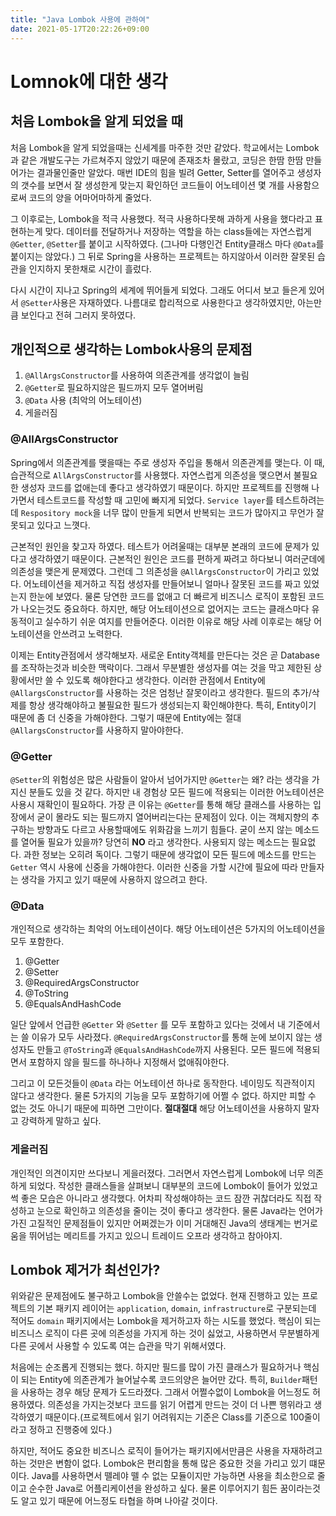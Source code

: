 ```yaml
---
title: "Java Lombok 사용에 관하여"
date: 2021-05-17T20:22:26+09:00
---
```


# Lomnok에 대한 생각

## 처음 Lombok을 알게 되었을 때

처음 Lombok을 알게 되었을때는 신세계를 마주한 것만 같았다. 학교에서는 Lombok과 같은 개발도구는 가르쳐주지 않았기 때문에 존재조차 몰랐고, 코딩은 한땀 한땀 만들어가는 결과물인줄만 알았다. 매번 IDE의 힘을 빌려 Getter, Setter를 열어주고 생성자의 갯수를 보면서 잘 생성한게 맞는지 확인하던 코드들이 어노테이션 몇 개를 사용함으로써 코드의 양을 어마어마하게 줄었다.

그 이후로는, Lombok을 적극 사용했다. 적극 사용하다못해 과하게 사용을 했다라고 표현하는게 맞다. 데이터를 전달하거나 저장하는 역할을 하는 class들에는 자연스럽게 `@Getter`, `@Setter`를 붙이고 시작하였다. (그나마 다행인건 Entity클래스 마다 `@Data`를 붙이지는 않았다.) 그 뒤로 Spring을 사용하는 프로젝트는 하지않아서 이러한 잘못된 습관을 인지하지 못한채로 시간이 흘렀다.

다시 시간이 지나고 Spring의 세계에 뛰어들게 되었다. 그래도 어디서 보고 들은게 있어서 `@Setter`사용은 자재하였다. 나름대로 합리적으로 사용한다고 생각하였지만, 아는만큼 보인다고 전혀 그러지 못하였다.

## 개인적으로 생각하는 Lombok사용의 문제점

1. `@AllArgsConstructor`를 사용하여 의존관계를 생각없이 늘림
2. `@Getter`로 필요하지않은 필드까지 모두 열어버림
3. `@Data` 사용 (최악의 어노테이션)
4. 게을러짐

### @AllArgsConstructor

Spring에서 의존관계를 맺을때는 주로 생성자 주입을 통해서 의존관계를 맺는다. 이 때, 습관적으로 `AllArgsConstructor`를 사용했다. 자연스럽게 의존성을 맺으면서 불필요한 생성자 코드를 없애는데 좋다고 생각하였기 때문이다. 하지만 프로젝트를 진행해 나가면서 테스트코드를 작성할 때 고민에 빠지게 되었다. `Service layer`를 테스트하려는데 `Respository mock`을 너무 많이 만들게 되면서 반복되는 코드가 많아지고 무언가 잘못되고 있다고 느꼇다.

근본적인 원인을 찾고자 하였다. 테스트가 어려울때는 대부분 본래의 코드에 문제가 있다고 생각하였기 때문이다. 근본적인 원인은 코드를 편하게 짜려고 하다보니 여러군데에 의존성을 맺은게 문제였다. 그런데 그 의존성을 `@AllArgsConstructor`이 가리고 있었다. 어노테이션을 제거하고 직접 생성자를 만들어보니 얼마나 잘못된 코드를 짜고 있었는지 한눈에 보였다. 물론 당연한 코드를 없애고 더 빠르게 비즈니스 로직이 포함된 코드가 나오는것도 중요하다. 하지만, 해당 어노테이션으로 없어지는 코드는 클래스마다 유동적이고 실수하기 쉬운 여지를 만들어준다. 이러한 이유로 해당 사례 이후로는 해당 어노테이션을 안쓰려고 노력한다.

이제는 Entity관점에서 생각해보자. 새로운 Entity객체를 만든다는 것은 곧 Database를 조작하는것과 비슷한 맥락이다. 그래서 무분별한 생성자를 여는 것을 막고 제한된 상황에서만 쓸 수 있도록 해야한다고 생각한다. 이러한 관점에서 Entity에 `@AllargsConstructor`를 사용하는 것은 엄청난 잘못이라고 생각한다. 필드의 추가/삭제를 항상 생각해야하고 불필요한 필드가 생성되는지 확인해야한다. 특히, Entity이기 때문에 좀 더 신중을 가해야한다. 그렇기 때문에 Entity에는 절대 `@AllargsConstructor`를 사용하지 말아야한다.

### @Getter

`@Setter`의 위험성은 많은 사람들이 알아서 넘어가지만 `@Getter`는 왜? 라는 생각을 가지신 분들도 있을 것 같다. 하지만 내 경험상 모든 필드에 적용되는 이러한 어노테이션은 사용시 재확인이 필요하다. 가장 큰 이유는 `@Getter`를 통해 해당 클래스를 사용하는 입장에서 굳이 몰라도 되는 필드까지 열어버리는다는 문제점이 있다. 이는 객체지향의 추구하는 방향과도 다르고 사용할때에도 위화감을 느끼기 힘들다. 굳이 쓰지 않는 메소드를 열어둘 필요가 있을까? 당연히 **NO** 라고 생각한다. 사용되지 않는 메소드는 필요없다. 과한 정보는 오히려 독이다. 그렇기 때문에 생각없이 모든 필드에 메소드를 만드는 `Getter` 역시 사용에 신중을 가해야한다. 이러한 신중을 가할 시간에 필요에 따라 만들자는 생각을 가지고 있기 때문에 사용하지 않으려고 한다.

### @Data

개인적으로 생각하는 최악의 어노테이션이다. 해당 어노테이션은 5가지의 어노테이션을 모두 포함한다.

1. @Getter
2. @Setter
3. @RequiredArgsConstructor
4. @ToString
5. @EqualsAndHashCode

일단 앞에서 언급한 `@Getter` 와 `@Setter` 를 모두 포함하고 있다는 것에서 내 기준에서는 쓸 이유가 모두 사라졌다. `@RequiredArgsConstructor`를 통해 눈에 보이지 않는 생성자도 만들고 `@ToString`과 `@EqualsAndHashCode`까지 사용된다. 모든 필드에 적용되면서 포함하지 않을 필드를 하나하나 지정해서 없애줘야한다.

그리고 이 모든것들이 `@Data` 라는 어노테이션 하나로 동작한다. 네이밍도 직관적이지 않다고 생각한다. 물론 5가지의 기능을 모두 포함하기에 어쩔 수 없다. 하지만 피할 수 없는 것도 아니기 때문에 피하면 그만이다. **절대절대** 해당 어노테이션을 사용하지 말자고 강력하게 말하고 싶다.

### 게을러짐

개인적인 의견이지만 쓰다보니 게을러졌다. 그러면서 자연스럽게 Lombok에 너무 의존하게 되었다. 작성한 클래스들을 살펴보니 대부분의 코드에 Lombok이 들어가 있었고 썩 좋은 모습은 아니라고 생각했다. 어차피 작성해야하는 코드 잠깐 귀찮더라도 직접 작성하고 눈으로 확인하고 의존성을 줄이는 것이 좋다고 생각한다. 물론 Java라는 언어가 가진 고질적인 문제점들이 있지만 어쩌겠는가 이미 거대해진 Java의 생태계는 번거로움을 뛰어넘는 메리트를 가지고 있으니 트레이드 오프라 생각하고 참아야지.

## Lombok 제거가 최선인가?

위와같은 문제점에도 불구하고 Lombok을 안쓸수는 없었다. 현재 진행하고 있는 프로젝트의 기본 패키지 레이어는 `application`, `domain`, `infrastructure`로 구분되는데 적어도 `domain` 패키지에서는 Lombok을 제거하고자 하는 시도를 했었다. 핵심이 되는 비즈니스 로직이 다른 곳에 의존성을 가지게 하는 것이 싫었고, 사용하면서 무분별하게 다른 곳에서 사용할 수 있도록 여는 습관을 막기 위해서였다.

처음에는 순조롭게 진행되는 했다. 하지만 필드를 많이 가진 클래스가 필요하거나 핵심이 되는 Entity에 의존관계가 늘어날수록 코드의양은 늘어만 갔다. 특히, `Builder`패턴을 사용하는 경우 해당 문제가 도드라졌다. 그래서 어쩔수없이 Lombok을 어느정도 허용하였다. 의존성을 가지는것보다 코드를 읽기 어렵게 만드는 것이 더 나쁜 행위라고 생각하였기 때문이다.(프로젝트에서 읽기 어려워지는 기준은 Class를 기준으로 100줄이라고 정하고 진행중에 있다.)

하지만, 적어도 중요한 비즈니스 로직이 들어가는 패키지에서만큼은 사용을 자재하려고 하는 것만은 변함이 없다. Lombok은 편리함을 통해 많은 중요한 것을 가리고 있기 떄문이다. Java를 사용하면서 뗄레야 뗄 수 없는 모듈이지만 가능하면 사용을 최소한으로 줄이고 순수한 Java로 어플리케이션을 완성하고 싶다. 물론 이루어지기 힘든 꿈이라는것도 알고 있기 때문에 어느정도 타협을 하며 나아갈 것이다.

